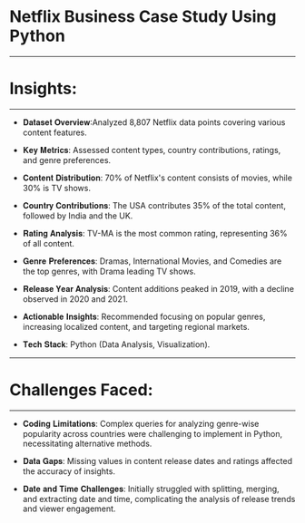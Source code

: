 # Netflix Business Case Study Using Python
___________________________________________________________________________________________________________________________________________________________________________________________

# Insights:
___________________________________________________________________________________________________________________________________________________________________________________________

- 𝐃𝐚𝐭𝐚𝐬𝐞𝐭 𝐎𝐯𝐞𝐫𝐯𝐢𝐞𝐰:Analyzed 8,807 Netflix data points covering various content features.

- 𝐊𝐞𝐲 𝐌𝐞𝐭𝐫𝐢𝐜𝐬: Assessed content types, country contributions, ratings, and genre preferences.

- 𝐂𝐨𝐧𝐭𝐞𝐧𝐭 𝐃𝐢𝐬𝐭𝐫𝐢𝐛𝐮𝐭𝐢𝐨𝐧: 70% of Netflix's content consists of movies, while 30% is TV shows.

- 𝐂𝐨𝐮𝐧𝐭𝐫𝐲 𝐂𝐨𝐧𝐭𝐫𝐢𝐛𝐮𝐭𝐢𝐨𝐧𝐬: The USA contributes 35% of the total content, followed by India and the UK.

- 𝐑𝐚𝐭𝐢𝐧𝐠 𝐀𝐧𝐚𝐥𝐲𝐬𝐢𝐬: TV-MA is the most common rating, representing 36% of all content.

- 𝐆𝐞𝐧𝐫𝐞 𝐏𝐫𝐞𝐟𝐞𝐫𝐞𝐧𝐜𝐞𝐬: Dramas, International Movies, and Comedies are the top genres, with Drama leading TV shows.

- 𝐑𝐞𝐥𝐞𝐚𝐬𝐞 𝐘𝐞𝐚𝐫 𝐀𝐧𝐚𝐥𝐲𝐬𝐢𝐬: Content additions peaked in 2019, with a decline observed in 2020 and 2021.

- 𝐀𝐜𝐭𝐢𝐨𝐧𝐚𝐛𝐥𝐞 𝐈𝐧𝐬𝐢𝐠𝐡𝐭𝐬: Recommended focusing on popular genres, increasing localized content, and targeting regional markets.

- 𝐓𝐞𝐜𝐡 𝐒𝐭𝐚𝐜𝐤: Python (Data Analysis, Visualization).
_________________________________________________________________________________________________________________________________________
# Challenges Faced:
_________________________________________________________________________________________________________________________________________
- 𝐂𝐨𝐝𝐢𝐧𝐠 𝐋𝐢𝐦𝐢𝐭𝐚𝐭𝐢𝐨𝐧𝐬: Complex queries for analyzing genre-wise popularity across countries were challenging to implement in Python, necessitating alternative methods.

- 𝐃𝐚𝐭𝐚 𝐆𝐚𝐩𝐬: Missing values in content release dates and ratings affected the accuracy of insights.

- 𝐃𝐚𝐭𝐞 𝐚𝐧𝐝 𝐓𝐢𝐦𝐞 𝐂𝐡𝐚𝐥𝐥𝐞𝐧𝐠𝐞𝐬: Initially struggled with splitting, merging, and extracting date and time, complicating the analysis of release trends and viewer engagement.
